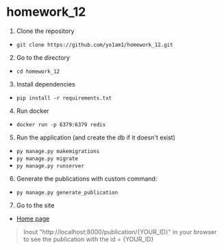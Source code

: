 # homework_12

1. Clone the repository

* `git clone https://github.com/yo1am1/homework_12.git`

2. Go to the directory

* `cd homework_12`

3. Install dependencies

* `pip install -r requirements.txt`

4. Run docker

* `docker run -p 6379:6379 redis`

5. Run the application (and create the db if it doesn't exist)

* `py manage.py makemigrations`
* `py manage.py migrate`
* `py manage.py runserver`

6. Generate the publications with custom command:

* `py manage.py generate_publication`

7. Go to the site

* [Home page](https://localhost:8000/)

> Inout "http://localhost:8000/publication/{YOUR_ID}" in your browser to see the publication with the id = {YOUR_ID}

